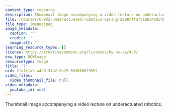 ```yaml
---
content_type: resource
description: Thumbnail image accompanying a video lecture on underactuated robotics.
file: /courses/6-832-underactuated-robotics-spring-2009/ffafc1aba4c034b28cf56638808f9552_7.jpg
file_type: image/jpeg
image_metadata:
  caption: ''
  credit: ''
  image-alt: ''
learning_resource_types: []
license: https://creativecommons.org/licenses/by-nc-sa/4.0/
ocw_type: OCWImage
resourcetype: Image
title: '7'
uid: ffafc1ab-a4c0-34b2-8cf5-6638808f9552
video_files:
  video_thumbnail_file: null
video_metadata:
  youtube_id: null
---
```

Thumbnail image accompanying a video lecture on underactuated robotics.